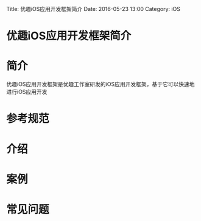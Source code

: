 Title: 优趣iOS应用开发框架简介
Date: 2016-05-23 13:00
Category: iOS

# 优趣iOS应用开发框架简介

# 简介
优趣iOS应用开发框架是优趣工作室研发的iOS应用开发框架，基于它可以快速地进行iOS应用开发

# 参考规范

# 介绍

# 案例

# 常见问题




